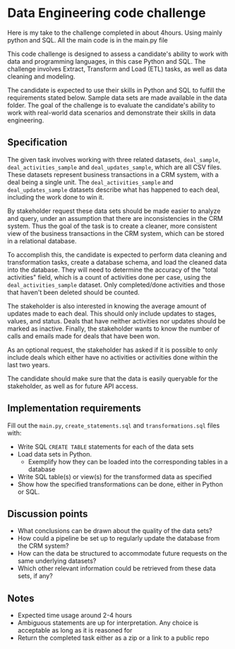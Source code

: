 # Data Engineering code challenge

Here is my take to the challenge completed in about 4hours. Using mainly python and SQL. All the main code is in the main.py file 

This code challenge is designed to assess a candidate's ability to work with data and programming languages, in this case Python and SQL. The challenge involves Extract, Transform and Load (ETL) tasks, as well as data cleaning and modeling.

The candidate is expected to use their skills in Python and SQL to fulfill the requirements stated below. Sample data sets are made available in the data folder.
The goal of the challenge is to evaluate the candidate's ability to work with real-world data scenarios and demonstrate their skills in data engineering.

## Specification

The given task involves working with three related datasets, `deal_sample`, `deal_activities_sample` and `deal_updates_sample`, which are all CSV files. These datasets represent business transactions in a CRM system, with a deal being a single unit. The `deal_activities_sample` and `deal_updates_sample` datasets describe what has happened to each deal, including the work done to win it.

By stakeholder request these data sets should be made easier to analyze and query, under an assumption that there are inconsistencies in the CRM system. Thus the goal of the task is to create a cleaner, more consistent view of the business transactions in the CRM system, which can be stored in a relational database.

To accomplish this, the candidate is expected to perform data cleaning and transformation tasks, create a database schema, and load the cleaned data into the database. They will need to determine the accuracy of the "total activities" field, which is a count of activities done per case, using the `deal_activities_sample` dataset. Only completed/done activities and those that haven't been deleted should be counted.

The stakeholder is also interested in knowing the average amount of updates made to each deal. This should only include updates to stages, values, and status. Deals that have neither activities nor updates should be marked as inactive. Finally, the stakeholder wants to know the number of calls and emails made for deals that have been won.

As an optional request, the stakeholder has asked if it is possible to only include deals which either have no activities or activities done within the last two years.

The candidate should make sure that the data is easily queryable for the stakeholder, as well as for future API access.
## Implementation requirements
Fill out the `main.py`, `create_statements.sql` and `transformations.sql` files with:
- Write SQL `CREATE TABLE` statements for each of the data sets
- Load data sets in Python. 
	- Exemplify how they can be loaded into the corresponding tables in a database
- Write SQL table(s) or view(s) for the transformed data as specified
- Show how the specified transformations can be done, either in Python or SQL.

## Discussion points

- What conclusions can be drawn about the quality of the data sets?
- How could a pipeline be set up to regularly update the database from the CRM system?
- How can the data be structured to accommodate future requests on the same underlying datasets?
- Which other relevant information could be retrieved from these data sets, if any?

## Notes
- Expected time usage around 2-4 hours
- Ambiguous statements are up for interpretation. Any choice is acceptable as long as it is reasoned for
- Return the completed task either as a zip or a link to a public repo
